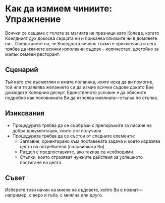 # Как да измием чиниите: Упражнение

Всички се сещаме с толота за магията на празници като Коледа, когато Коелдният дух докосва сърцата ни и приканва близките ни в домовете ни… Представете си, че Коледната вечеря тъкмо е приключила и сега трябва да измиете всички изполвани съдове – количество, достойно за малък семеен ресторант.

## Сценарий

Тъй като сте късметлии и имате полвинка, която иска да ви помогне, той или тя заявява желанието си да измие всички съдове докато Вие доизядете Коледния десерт. Единственото условие е да обясните подробно как половинката Ви да изполва миялната&mdash;стъпка по стъпка.

## Изиксвания

*	Процедурата трябва да се съобрази с препоръките за писане на добра документация, които сте получили.
*	Процедурата трябва да се състои от следните елементи:
	*	Заглавие, ориентирано към поставената задача и което изразява целта на потребителя (половинката Ви)
	*	Раздел с предпоставките, ако такива са необходими
	*	Стъпки, които отразяват нужните действия за успешното постигане на целта

## Съвет

Изберете този начин на миене на съдовете, който Ви е познат&mdash;например, с веро и гъба, с миялна или друго.
